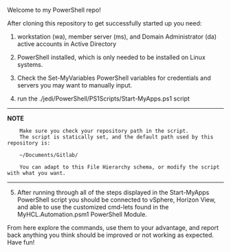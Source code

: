 Welcome to my PowerShell repo!

After cloning this repository to get successfully started up you need:

1. workstation (wa), member server (ms), and Domain Administrator (da) active accounts in Active Directory

2. PowerShell installed, which is only needed to be installed on Linux systems.

3. Check the Set-MyVariables PowerShell variables for credentials and servers you may want to manually input.

4. run the ./jedi/PowerShell/PS1Scripts/Start-MyApps.ps1 script
---
**NOTE**
        
        Make sure you check your repository path in the script.
        The script is statically set, and the default path used by this repository is:

        ~/Documents/Gitlab/
        
        You can adapt to this File Hierarchy schema, or modify the script with what you want.
---

5. After running through all of the steps displayed in the Start-MyApps PowerShell script
   you should be connected to vSphere, Horizon View, and able to use the customized cmd-lets
   found in the MyHCL.Automation.psm1 PowerShell Module.

From here explore the commands, use them to your advantage, and report back anything you think
should be improved or not working as expected. Have fun!
